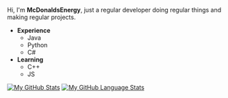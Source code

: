 Hi,
I'm **McDonaldsEnergy**, just a regular developer doing regular things and making regular projects.

  * **Experience**
    - Java 
    - Python
    - C#
  * **Learning**
    - C++
    - JS


[![My GitHub Stats](https://github-readme-stats.vercel.app/api/?username=mcdonaldsenergy&count_private=true&theme=tokyonight&showicons=true)]()
[![My GitHub Language Stats](https://github-readme-stats.vercel.app/api/top-langs/?username=mcdonaldsenergy&langs_count=5&theme=tokyonight)]()
